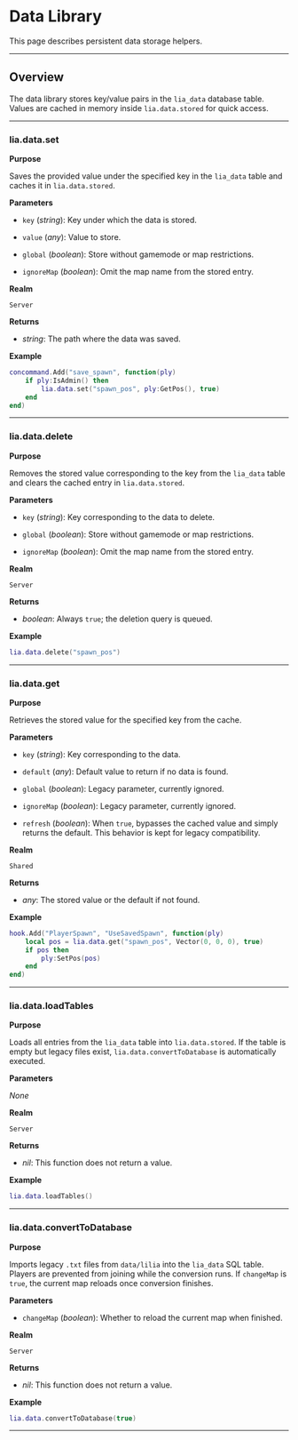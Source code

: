 # Data Library

This page describes persistent data storage helpers.

---

## Overview

The data library stores key/value pairs in the `lia_data` database table. Values are cached in memory inside `lia.data.stored` for quick access.

---

### lia.data.set

**Purpose**

Saves the provided value under the specified key in the `lia_data` table and caches it in `lia.data.stored`.

**Parameters**

* `key` (*string*): Key under which the data is stored.

* `value` (*any*): Value to store.

* `global` (*boolean*): Store without gamemode or map restrictions.

* `ignoreMap` (*boolean*): Omit the map name from the stored entry.

**Realm**

`Server`

**Returns**

* *string*: The path where the data was saved.

**Example**

```lua
concommand.Add("save_spawn", function(ply)
    if ply:IsAdmin() then
        lia.data.set("spawn_pos", ply:GetPos(), true)
    end
end)
```

---

### lia.data.delete

**Purpose**

Removes the stored value corresponding to the key from the `lia_data` table and clears the cached entry in `lia.data.stored`.

**Parameters**

* `key` (*string*): Key corresponding to the data to delete.

* `global` (*boolean*): Store without gamemode or map restrictions.

* `ignoreMap` (*boolean*): Omit the map name from the stored entry.

**Realm**

`Server`

**Returns**

* *boolean*: Always `true`; the deletion query is queued.

**Example**

```lua
lia.data.delete("spawn_pos")
```

---

### lia.data.get

**Purpose**

Retrieves the stored value for the specified key from the cache.

**Parameters**

* `key` (*string*): Key corresponding to the data.

* `default` (*any*): Default value to return if no data is found.

* `global` (*boolean*): Legacy parameter, currently ignored.

* `ignoreMap` (*boolean*): Legacy parameter, currently ignored.

* `refresh` (*boolean*): When `true`, bypasses the cached value and simply
  returns the default. This behavior is kept for legacy compatibility.

**Realm**

`Shared`

**Returns**

* *any*: The stored value or the default if not found.

**Example**

```lua
hook.Add("PlayerSpawn", "UseSavedSpawn", function(ply)
    local pos = lia.data.get("spawn_pos", Vector(0, 0, 0), true)
    if pos then
        ply:SetPos(pos)
    end
end)
```

---

### lia.data.loadTables

**Purpose**

Loads all entries from the `lia_data` table into `lia.data.stored`. If the table is empty but legacy files exist, `lia.data.convertToDatabase` is automatically executed.

**Parameters**

*None*

**Realm**

`Server`

**Returns**

* *nil*: This function does not return a value.

**Example**

```lua
lia.data.loadTables()
```

---

### lia.data.convertToDatabase

**Purpose**

Imports legacy `.txt` files from `data/lilia` into the `lia_data` SQL table. Players are prevented from joining while the conversion runs. If `changeMap` is `true`, the current map reloads once conversion finishes.

**Parameters**

* `changeMap` (*boolean*): Whether to reload the current map when finished.

**Realm**

`Server`

**Returns**

* *nil*: This function does not return a value.

**Example**

```lua
lia.data.convertToDatabase(true)
```

---
